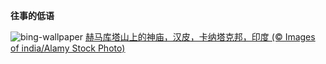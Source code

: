 
**往事的低语**

![bing-wallpaper](https://www.bing.com/th?id=OHR.HemakutaHill_ZH-CN7438439036_1920x1080.jpg)
[赫马库塔山上的神庙，汉皮，卡纳塔克邦，印度 (© Images of india/Alamy Stock Photo)](https://www.bing.com/search?q=%E5%8D%A1%E7%BA%B3%E5%A1%94%E5%85%8B%E9%82%A6%E8%B5%AB%E9%A9%AC%E5%BA%93%E5%A1%94%E5%B1%B1&amp;form=hpcapt&amp;mkt=zh-cn)
  